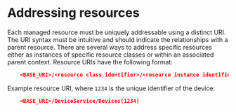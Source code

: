 # Addressing resources

Each managed resource must be uniquely addressable using a distinct URI. The URI syntax must be intuitive and should indicate the relationships with a parent resource. There are several ways to address specific resources either as instances of specific resource classes or within an associated parent context. 
Resource URIs have the following format:

```json
    <BASE_URI>/<resource class identifier>/<resource instance identifier>
```

Example resource URI, where `1234` is the unique identifier of the device:

```json
    <BASE_URI>/DeviceService/Devices(1234)
```